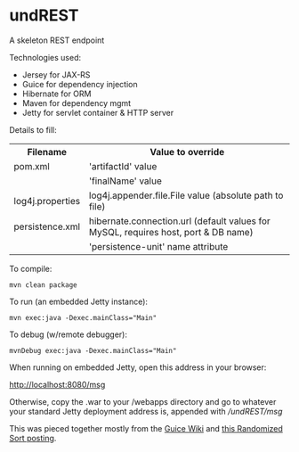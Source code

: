 undREST
========

A skeleton REST endpoint

Technologies used:
* Jersey for JAX-RS
* Guice for dependency injection
* Hibernate for ORM
* Maven for dependency mgmt
* Jetty for servlet container & HTTP server

Details to fill:

<table>
  <tr>
    <th>Filename</th><th>Value to override</th>
  </tr>
  <tr>
    <td>pom.xml</td><td>'artifactId' value</td>
  </tr>
  <tr>
    <td></td><td>'finalName' value</td>
  </tr>
  <tr>
    <td>log4j.properties</td><td>log4j.appender.file.File value (absolute path to file)</td>
  </tr>
  <tr>
    <td>persistence.xml</td><td>hibernate.connection.url (default values for MySQL, requires host, port & DB name)</td>
  </tr>
  <tr>
    <td></td><td>'persistence-unit' name attribute</td>
  </tr>
</table>

To compile:
```
mvn clean package
```
To run (an embedded Jetty instance):
```
mvn exec:java -Dexec.mainClass="Main"
```
To debug (w/remote debugger):
```
mvnDebug exec:java -Dexec.mainClass="Main"
```
When running on embedded Jetty, open this address in your browser:

[http://localhost:8080/msg](http://localhost:8080/msg)

Otherwise, copy the .war to your /webapps directory and go to whatever your standard Jetty deployment address is, appended with */undREST/msg*

This was pieced together mostly from the [Guice Wiki](http://code.google.com/p/google-guice/wiki/Servlets) and [this Randomized Sort posting](http://randomizedsort.blogspot.in/2011/05/using-guice-ified-jersey-in-embedded.html).
